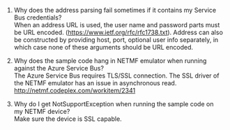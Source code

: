 1. Why does the address parsing fail sometimes if it contains my Service Bus credentials?  
When an address URL is used, the user name and password parts must be URL encoded. (https://www.ietf.org/rfc/rfc1738.txt). Address can also be constructed by providing host, port, optional user info separately, in which case none of these arguments should be URL encoded.

2. Why does the sample code hang in NETMF emulator when running against the Azure Service Bus?  
The Azure Service Bus requires TLS/SSL connection. The SSL driver of the NETMF emulator has an issue in asynchronous read. http://netmf.codeplex.com/workitem/2341

3. Why do I get NotSupportException when running the sample code on my NETMF device?  
Make sure the device is SSL capable.

